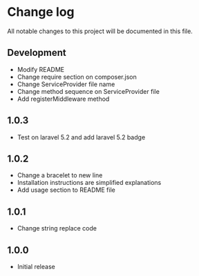 # Change log

All notable changes to this project will be documented in this file.

## Development

- Modify README
- Change require section on composer.json
- Change ServiceProvider file name
- Change method sequence on ServiceProvider file
- Add registerMiddleware method

## 1.0.3

- Test on laravel 5.2 and add laravel 5.2 badge

## 1.0.2

- Change a bracelet to new line
- Installation instructions are simplified explanations
- Add usage section to README file

## 1.0.1

- Change string replace code

## 1.0.0

- Initial release
